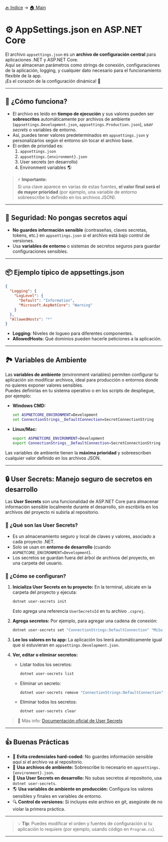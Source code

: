 [🔙 Indice](https://github.com/IngSoft-DA2/DA2-Tecnologia/tree/web-api?tab=readme-ov-file#indice) → [🏠 Main](https://github.com/IngSoft-DA2/DA2-Tecnologia/tree/main?tab=readme-ov-file#da2-tecnologia--dise)

# ⚙️ AppSettings.json en ASP.NET Core

El archivo `appsettings.json` es un **archivo de configuración central** para aplicaciones .NET y ASP.NET Core.  
Aquí se almacenan parámetros como strings de conexión, configuraciones de la aplicación, logging, y cualquier dato necesario para el funcionamiento flexible de la app.  
¡Es el corazón de la configuración dinámica! 💓

---

## 📝 ¿Cómo funciona?

- El archivo es leído en **tiempo de ejecución** y sus valores pueden ser **sobrescritos** automáticamente por archivos de ambiente (`appsettings.Development.json`, `appsettings.Production.json`), *user secrets* o variables de entorno.
- Así, puedes tener valores predeterminados en `appsettings.json` y personalizarlos según el entorno sin tocar el archivo base.
- El orden de prioridad es:
  1. `appsettings.json`
  2. `appsettings.{environment}.json`
  3. User secrets (en desarrollo)
  4. Environment variables 🌎

> ⚡ **Importante:**  
> Si una clave aparece en varias de estas fuentes, **el valor final será el de mayor prioridad** (por ejemplo, una variable de entorno sobreescribe lo definido en los archivos JSON).

---

## 🚫 Seguridad: No pongas secretos aquí

- **No guardes información sensible** (contraseñas, claves secretas, tokens, etc.) en `appsettings.json` si el archivo está bajo control de versiones.  
- Usa **variables de entorno** o sistemas de secretos seguros para guardar configuraciones sensibles.

---

## 📦 Ejemplo típico de appsettings.json

```json
{
  "Logging": {
    "LogLevel": {
      "Default": "Information",
      "Microsoft.AspNetCore": "Warning"
    }
  },
  "AllowedHosts": "*"
}
```

- **Logging:** Niveles de logueo para diferentes componentes.
- **AllowedHosts:** Qué dominios pueden hacerle peticiones a la aplicación.

---

## 🏞️ Variables de Ambiente

Las **variables de ambiente** (environment variables) permiten configurar tu aplicación sin modificar archivos, ideal para producción o entornos donde no quieres exponer valores sensibles.  
Puedes definirlas en tu sistema operativo o en los scripts de despliegue, por ejemplo:

- **Windows CMD:**
  ```cmd
  set ASPNETCORE_ENVIRONMENT=Development
  set ConnectionStrings__DefaultConnection=SecretConnectionString
  ```
- **Linux/Mac:**
  ```bash
  export ASPNETCORE_ENVIRONMENT=Development
  export ConnectionStrings__DefaultConnection=SecretConnectionString
  ```

Las variables de ambiente tienen la **máxima prioridad** y sobreescriben cualquier valor definido en los archivos JSON.

---

## 🔒 User Secrets: Manejo seguro de secretos en desarrollo

Las **User Secrets** son una funcionalidad de ASP.NET Core para almacenar información sensible localmente durante el desarrollo, sin escribirla en los archivos del proyecto ni subirla al repositorio.

### 🤔 ¿Qué son las User Secrets?

- Es un almacenamiento seguro y local de claves y valores, asociado a cada proyecto .NET.
- Solo se usan en **entorno de desarrollo** (cuando `ASPNETCORE_ENVIRONMENT=Development`).
- Los secretos se guardan fuera del árbol de archivos del proyecto, en una carpeta del usuario.

### 🚀 ¿Cómo se configuran?

1. **Inicializa User Secrets en tu proyecto:**
   En la terminal, ubícate en la carpeta del proyecto y ejecuta:
   ```bash
   dotnet user-secrets init
   ```
   Esto agrega una referencia `UserSecretsId` en tu archivo `.csproj`.

2. **Agrega secretos:**
   Por ejemplo, para agregar una cadena de conexión:
   ```bash
   dotnet user-secrets set "ConnectionStrings:DefaultConnection" "MiSuperConnectionString"
   ```

3. **Lee los valores en tu app:**
   La aplicación los leerá automáticamente igual que si estuvieran en `appsettings.Development.json`.

4. **Ver, editar o eliminar secretos:**
   - Listar todos los secretos:
     ```bash
     dotnet user-secrets list
     ```
   - Eliminar un secreto:
     ```bash
     dotnet user-secrets remove "ConnectionStrings:DefaultConnection"
     ```
   - Eliminar todos los secretos:
     ```bash
     dotnet user-secrets clear
     ```

> 📖 Más info: [Documentación oficial de User Secrets](https://learn.microsoft.com/en-us/aspnet/core/security/app-secrets?view=aspnetcore-9.0&tabs=windows)

---

## 👍 Buenas Prácticas

- 🚫 **Evita credenciales hard-coded:** No guardes información sensible aquí si el archivo va al repositorio.
- 🌱 **Usa archivos de ambiente:** Sobrescribe lo necesario en `appsettings.{environment}.json`.
- 🔑 **Usa User Secrets en desarrollo:** No subas secretos al repositorio, usa `dotnet user-secrets`.
- 🌎 **Usa variables de ambiente en producción:** Configura los valores sensibles y finales en variables de entorno.
- 🔍 **Control de versiones:** Si incluyes este archivo en git, asegúrate de no violar la primera práctica.

---

> 💡 **Tip**: Puedes modificar el orden y fuentes de configuración si tu aplicación lo requiere (por ejemplo, usando código en `Program.cs`).

---
